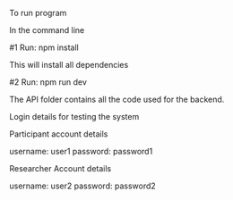 To run program

In the command line

#1 Run: npm install

This will install all dependencies

#2 Run: npm run dev

The API folder contains all the code used for the backend.

Login details for testing the system

Participant account details

username: user1
password: password1

Researcher Account details

username: user2
password: password2
